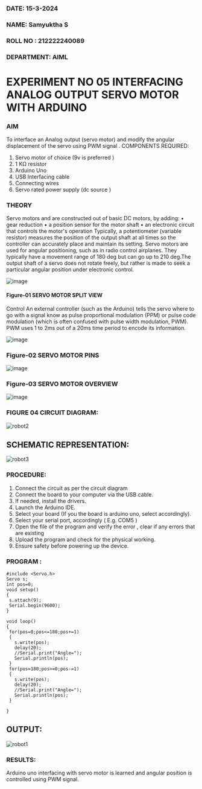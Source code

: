 ###  DATE: 15-3-2024

###  NAME: Samyuktha S

###  ROLL NO : 212222240089

###  DEPARTMENT: AIML


# EXPERIMENT NO 05 INTERFACING ANALOG OUTPUT SERVO MOTOR WITH ARDUINO

### AIM
To interface an Analog output (servo motor) and modify the angular displacement of the servo using PWM signal .
COMPONENTS REQUIRED:
1.	Servo motor of choice (9v is preferred )
2.	1 KΩ resistor 
3.	Arduino Uno 
4.	USB Interfacing cable 
5.	Connecting wires 
6.	Servo rated power supply (dc source )


### THEORY
Servo motors and are constructed out of basic DC motors, by adding:
•	 gear reduction
•	 a position sensor for the motor shaft
•	 an electronic circuit that controls the motor's operation
Typically, a potentiometer (variable resistor) measures the position of the output shaft at all times so the controller can accurately place and maintain its setting.
Servo motors are used for angular positioning, such as in radio control airplanes.  They typically have a movement range of 180 deg but can go up to 210 deg.The output shaft of a servo does not rotate freely, but rather is made to seek a particular angular position under electronic control. 


![image](https://user-images.githubusercontent.com/36288975/163544439-1f477927-fcd4-42f0-9ce4-c863fdbf1210.png)



#### Figure-01 SERVO MOTOR SPLIT VIEW 
Control 
An external controller (such as the Arduino) tells the servo where to go with a signal know as pulse proportional modulation (PPM) or pulse code modulation (which is often confused with pulse width modulation, PWM). PWM uses 1 to 2ms out of a 20ms time period to encode its information.
 
 
 ![image](https://user-images.githubusercontent.com/36288975/163544482-3027136f-7135-4f3d-a23f-8dc2fe04194d.png)

### Figure-02 SERVO MOTOR PINS

 ![image](https://user-images.githubusercontent.com/36288975/163544513-ca497421-e6ba-4f91-871f-5cfba77f22a8.png)


### Figure-03 SERVO MOTOR OVERVIEW 

 ![image](https://user-images.githubusercontent.com/36288975/163544618-6eb8a7b5-7f1a-428a-8d9f-fd899b145efb.png)

### FIGURE 04 CIRCUIT DIAGRAM:

![robot2](https://github.com/SamyukthaSreenivasan/EXPERIMENT-NO--05-INTERFACING-ANALOG-OUTPUT-SERVO-MOTOR-WITH-ARDUINO-/assets/119475703/2e9e0c6a-d290-43c9-9d0f-7899f36d46b4)

## SCHEMATIC REPRESENTATION:

![robot3](https://github.com/SamyukthaSreenivasan/EXPERIMENT-NO--05-INTERFACING-ANALOG-OUTPUT-SERVO-MOTOR-WITH-ARDUINO-/assets/119475703/fa76aada-5193-4b34-b388-f5af729b24f8)


### PROCEDURE:
1.	Connect the circuit as per the circuit diagram 
2.	Connect the board to your computer via the USB cable.
3.	If needed, install the drivers.
4.	Launch the Arduino IDE.
5.	Select your board (If you the board is arduino uno, select accordingly).
6.	Select your serial port, accordingly ( E.g. COM5 )
7.	Open the file of the program  and verify the error , clear if any errors that are existing 
8.	Upload the program and check for the physical working. 
9.	Ensure safety before powering up the device.


### PROGRAM :
```
#include <Servo.h>
Servo s;
int pos=0;
void setup()
{
 s.attach(9);
 Serial.begin(9600);
}

void loop()
{
 for(pos=0;pos<=180;pos+=1)
 {
   s.write(pos);
   delay(20);
   //Serial.print("Angle=");
   Serial.println(pos);
 }
 for(pos=180;pos>=0;pos-=1)
 {
   s.write(pos);
   delay(20);
   //Serial.print("Angle=");
   Serial.println(pos);
 }
 
}
```
## OUTPUT:
![robot1](https://github.com/SamyukthaSreenivasan/EXPERIMENT-NO--05-INTERFACING-ANALOG-OUTPUT-SERVO-MOTOR-WITH-ARDUINO-/assets/119475703/16cad748-2273-4288-a378-9001785d3a6c)

### RESULTS: 
Arduino uno interfacing with servo motor is learned and angular position is controlled using PWM signal.
